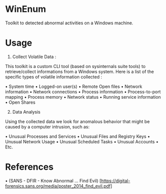 # WinEnum

Toolkit to detected abnormal activities on a Windows machine.

# Usage 

1. Collect Volatile Data :

This toolkit is a custom CLI tool (based on sysinternals suite tools) to retrieve/collect informations from a Windows system. Here is a list of the specific types of volatile information  collected :

•	System time
•	Logged-on user(s)
•	Remote Open files
•	Network information
•	Network connections
•	Process information
•	Process-to-port mapping
•	Process memory
•	Network status
•	Running service information
•	Open Shares

2. Data Analysis

Using the collected data we look for anomalous behavior that might be caused by a computer intrusion, such as:

•	Unusual Processes and Services
•	Unusual Files and Registry Keys
•	Unusual Network Usage
•	Unusual Scheduled Tasks
•	Unusual Accounts
•	Etc.

# References

•	(SANS - DFIR - Know Abnormal ... Find Evil) [https://digital-forensics.sans.org/media/poster_2014_find_evil.pdf]

